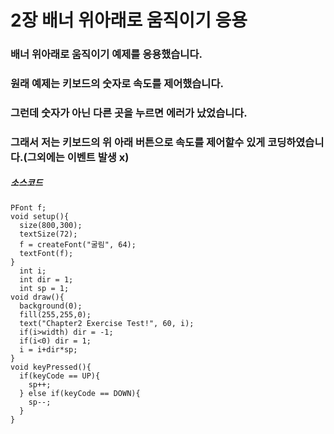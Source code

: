 # 2장 배너 위아래로 움직이기 응용

### 배너 위아래로 움직이기 예제를 응용했습니다.

### 원래 예제는 키보드의 숫자로 속도를 제어했습니다.

### 그런데 숫자가 아닌 다른 곳을 누르면 에러가 났었습니다.

### 그래서 저는 키보드의 위 아래 버튼으로 속도를 제어할수 있게 코딩하였습니다.(그외에는 이벤트 발생 x)

##### 소스코드

```
PFont f;
void setup(){
  size(800,300);
  textSize(72);
  f = createFont("굴림", 64);
  textFont(f);
}
  int i;
  int dir = 1;
  int sp = 1;
void draw(){
  background(0);
  fill(255,255,0);
  text("Chapter2 Exercise Test!", 60, i);
  if(i>width) dir = -1;
  if(i<0) dir = 1;
  i = i+dir*sp;
}
void keyPressed(){
  if(keyCode == UP){
    sp++;
  } else if(keyCode == DOWN){
    sp--;
  }
}

```
